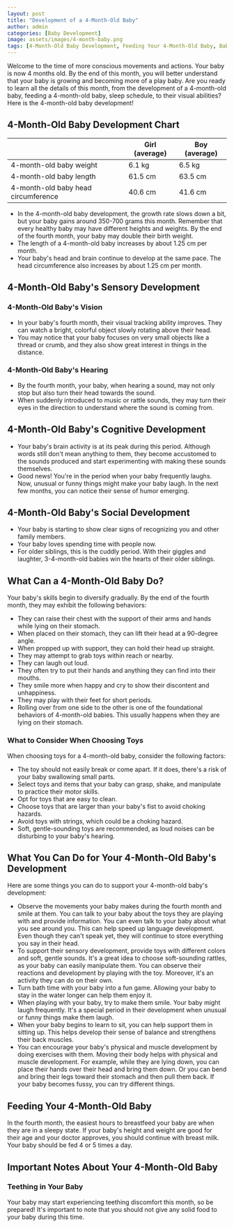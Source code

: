 ```yaml
---
layout: post
title: "Development of a 4-Month-Old Baby"
author: admin
categories: [Baby Development]
image: assets/images/4-month-baby.png
tags: [4-Month-Old Baby Development, Feeding Your 4-Month-Old Baby, Baby's Sleep Schedule, Baby's Growth, Teething in a 4-Month-Old Baby, featured]
---
```


Welcome to the time of more conscious movements and actions. Your baby is now 4 months old. By the end of this month, you will better understand that your baby is growing and becoming more of a play baby. Are you ready to learn all the details of this month, from the development of a 4-month-old baby, feeding a 4-month-old baby, sleep schedule, to their visual abilities? Here is the 4-month-old baby development!

## 4-Month-Old Baby Development Chart

|                    | Girl (average) | Boy (average)  |
|---------------------|----------------|----------------|
| 4-month-old baby weight | 6.1 kg         | 6.5 kg           |
| 4-month-old baby length | 61.5 cm       | 63.5 cm        |
| 4-month-old baby head circumference | 40.6 cm | 41.6 cm |

- In the 4-month-old baby development, the growth rate slows down a bit, but your baby gains around 350-700 grams this month. Remember that every healthy baby may have different heights and weights. By the end of the fourth month, your baby may double their birth weight.
- The length of a 4-month-old baby increases by about 1.25 cm per month.
- Your baby's head and brain continue to develop at the same pace. The head circumference also increases by about 1.25 cm per month.

## 4-Month-Old Baby's Sensory Development

### 4-Month-Old Baby's Vision

- In your baby's fourth month, their visual tracking ability improves. They can watch a bright, colorful object slowly rotating above their head.
- You may notice that your baby focuses on very small objects like a thread or crumb, and they also show great interest in things in the distance.

### 4-Month-Old Baby's Hearing

- By the fourth month, your baby, when hearing a sound, may not only stop but also turn their head towards the sound.
- When suddenly introduced to music or rattle sounds, they may turn their eyes in the direction to understand where the sound is coming from.

## 4-Month-Old Baby's Cognitive Development

- Your baby's brain activity is at its peak during this period. Although words still don't mean anything to them, they become accustomed to the sounds produced and start experimenting with making these sounds themselves.
- Good news! You're in the period when your baby frequently laughs. Now, unusual or funny things might make your baby laugh. In the next few months, you can notice their sense of humor emerging.

## 4-Month-Old Baby's Social Development

- Your baby is starting to show clear signs of recognizing you and other family members.
- Your baby loves spending time with people now.
- For older siblings, this is the cuddly period. With their giggles and laughter, 3-4-month-old babies win the hearts of their older siblings.

## What Can a 4-Month-Old Baby Do?

Your baby's skills begin to diversify gradually. By the end of the fourth month, they may exhibit the following behaviors:

- They can raise their chest with the support of their arms and hands while lying on their stomach.
- When placed on their stomach, they can lift their head at a 90-degree angle.
- When propped up with support, they can hold their head up straight.
- They may attempt to grab toys within reach or nearby.
- They can laugh out loud.
- They often try to put their hands and anything they can find into their mouths.
- They smile more when happy and cry to show their discontent and unhappiness.
- They may play with their feet for short periods.
- Rolling over from one side to the other is one of the foundational behaviors of 4-month-old babies. This usually happens when they are lying on their stomach.

### What to Consider When Choosing Toys

When choosing toys for a 4-month-old baby, consider the following factors:

- The toy should not easily break or come apart. If it does, there's a risk of your baby swallowing small parts.
- Select toys and items that your baby can grasp, shake, and manipulate to practice their motor skills.
- Opt for toys that are easy to clean.
- Choose toys that are larger than your baby's fist to avoid choking hazards.
- Avoid toys with strings, which could be a choking hazard.
- Soft, gentle-sounding toys are recommended, as loud noises can be disturbing to your baby's hearing.

## What You Can Do for Your 4-Month-Old Baby's Development

Here are some things you can do to support your 4-month-old baby's development:

- Observe the movements your baby makes during the fourth month and smile at them. You can talk to your baby about the toys they are playing with and provide information. You can even talk to your baby about what you see around you. This can help speed up language development. Even though they can't speak yet, they will continue to store everything you say in their head.
- To support their sensory development, provide toys with different colors and soft, gentle sounds. It's a great idea to choose soft-sounding rattles, as your baby can easily manipulate them. You can observe their reactions and development by playing with the toy. Moreover, it's an activity they can do on their own.
- Turn bath time with your baby into a fun game. Allowing your baby to stay in the water longer can help them enjoy it.
- When playing with your baby, try to make them smile. Your baby might laugh frequently. It's a special period in their development when unusual or funny things make them laugh.
- When your baby begins to learn to sit, you can help support them in sitting up. This helps develop their sense of balance and strengthens their back muscles.
- You can encourage your baby's physical and muscle development by doing exercises with them. Moving their body helps with physical and muscle development. For example, while they are lying down, you can place their hands over their head and bring them down. Or you can bend and bring their legs toward their stomach and then pull them back. If your baby becomes fussy, you can try different things.

## Feeding Your 4-Month-Old Baby

In the fourth month, the easiest hours to breastfeed your baby are when they are in a sleepy state. If your baby's height and weight are good for their age and your doctor approves, you should continue with breast milk. Your baby should be fed 4 or 5 times a day.

## Important Notes About Your 4-Month-Old Baby

### Teething in Your Baby

Your baby may start experiencing teething discomfort this month, so be prepared! It's important to note that you should not give any solid food to your baby during this time.

